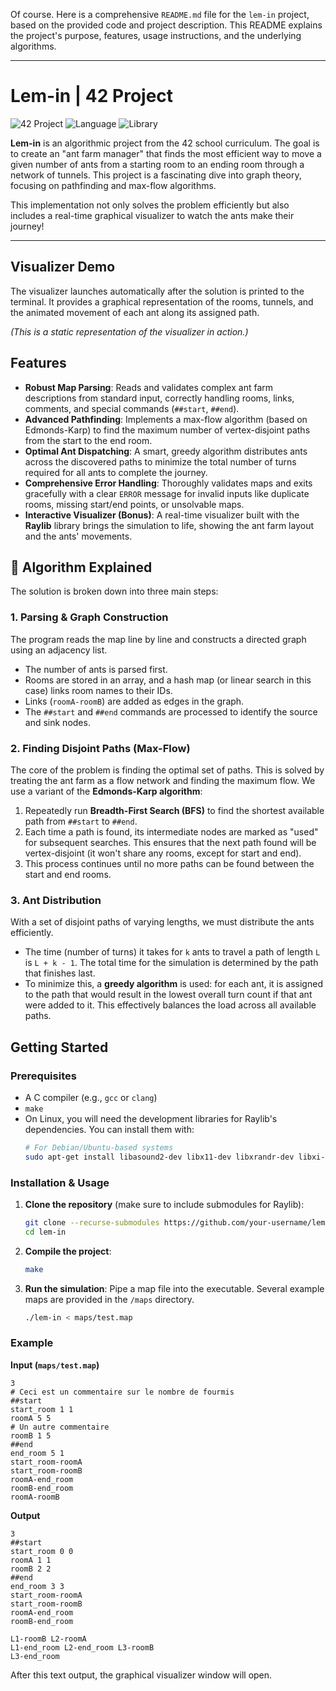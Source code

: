 Of course. Here is a comprehensive `README.md` file for the `lem-in` project, based on the provided code and project description. This README explains the project's purpose, features, usage instructions, and the underlying algorithms.

---

# Lem-in | 42 Project

![42 Project](https://img.shields.io/badge/42-Project-00babc.svg)
![Language](https://img.shields.io/badge/Language-C-blue.svg)
![Library](https://img.shields.io/badge/Library-Raylib-D53B83.svg)

**Lem-in** is an algorithmic project from the 42 school curriculum. The goal is to create an "ant farm manager" that finds the most efficient way to move a given number of ants from a starting room to an ending room through a network of tunnels. This project is a fascinating dive into graph theory, focusing on pathfinding and max-flow algorithms.

This implementation not only solves the problem efficiently but also includes a real-time graphical visualizer to watch the ants make their journey!

---

## Visualizer Demo

The visualizer launches automatically after the solution is printed to the terminal. It provides a graphical representation of the rooms, tunnels, and the animated movement of each ant along its assigned path.

_(This is a static representation of the visualizer in action.)_

## Features

- **Robust Map Parsing**: Reads and validates complex ant farm descriptions from standard input, correctly handling rooms, links, comments, and special commands (`##start`, `##end`).
- **Advanced Pathfinding**: Implements a max-flow algorithm (based on Edmonds-Karp) to find the maximum number of vertex-disjoint paths from the start to the end room.
- **Optimal Ant Dispatching**: A smart, greedy algorithm distributes ants across the discovered paths to minimize the total number of turns required for all ants to complete the journey.
- **Comprehensive Error Handling**: Thoroughly validates maps and exits gracefully with a clear `ERROR` message for invalid inputs like duplicate rooms, missing start/end points, or unsolvable maps.
- **Interactive Visualizer (Bonus)**: A real-time visualizer built with the **Raylib** library brings the simulation to life, showing the ant farm layout and the ants' movements.

## 🔬 Algorithm Explained

The solution is broken down into three main steps:

### 1. Parsing & Graph Construction

The program reads the map line by line and constructs a directed graph using an adjacency list.

- The number of ants is parsed first.
- Rooms are stored in an array, and a hash map (or linear search in this case) links room names to their IDs.
- Links (`roomA-roomB`) are added as edges in the graph.
- The `##start` and `##end` commands are processed to identify the source and sink nodes.

### 2. Finding Disjoint Paths (Max-Flow)

The core of the problem is finding the optimal set of paths. This is solved by treating the ant farm as a flow network and finding the maximum flow.
We use a variant of the **Edmonds-Karp algorithm**:

1.  Repeatedly run **Breadth-First Search (BFS)** to find the shortest available path from `##start` to `##end`.
2.  Each time a path is found, its intermediate nodes are marked as "used" for subsequent searches. This ensures that the next path found will be vertex-disjoint (it won't share any rooms, except for start and end).
3.  This process continues until no more paths can be found between the start and end rooms.

### 3. Ant Distribution

With a set of disjoint paths of varying lengths, we must distribute the ants efficiently.

- The time (number of turns) it takes for `k` ants to travel a path of length `L` is `L + k - 1`. The total time for the simulation is determined by the path that finishes last.
- To minimize this, a **greedy algorithm** is used: for each ant, it is assigned to the path that would result in the lowest overall turn count if that ant were added to it. This effectively balances the load across all available paths.

## Getting Started

### Prerequisites

- A C compiler (e.g., `gcc` or `clang`)
- `make`
- On Linux, you will need the development libraries for Raylib's dependencies. You can install them with:
  ```bash
  # For Debian/Ubuntu-based systems
  sudo apt-get install libasound2-dev libx11-dev libxrandr-dev libxi-dev libgl1-mesa-dev libglu1-mesa-dev libxcursor-dev libxinerama-dev
  ```

### Installation & Usage

1.  **Clone the repository** (make sure to include submodules for Raylib):

    ```bash
    git clone --recurse-submodules https://github.com/your-username/lem-in.git
    cd lem-in
    ```

2.  **Compile the project**:

    ```bash
    make
    ```

3.  **Run the simulation**:
    Pipe a map file into the executable. Several example maps are provided in the `/maps` directory.
    ```bash
    ./lem-in < maps/test.map
    ```

### Example

**Input (`maps/test.map`)**

```
3
# Ceci est un commentaire sur le nombre de fourmis
##start
start_room 1 1
roomA 5 5
# Un autre commentaire
roomB 1 5
##end
end_room 5 1
start_room-roomA
start_room-roomB
roomA-end_room
roomB-end_room
roomA-roomB
```

**Output**

```
3
##start
start_room 0 0
roomA 1 1
roomB 2 2
##end
end_room 3 3
start_room-roomA
start_room-roomB
roomA-end_room
roomB-end_room

L1-roomB L2-roomA
L1-end_room L2-end_room L3-roomB
L3-end_room
```

After this text output, the graphical visualizer window will open.
